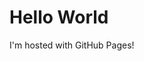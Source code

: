 <!doctype html>
<html>
<head>
	<meta charset="utf-8">
	<title>Coursera is cool!</title>
</head>
<body>
<h1>Hello World </h1>
<p> I'm hosted with GitHub Pages! </p>
</body>
</html>